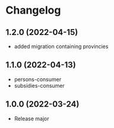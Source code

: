# Changelog
## 1.2.0 (2022-04-15)
- added migration containing provincies
## 1.1.0 (2022-04-13)
- persons-consumer
- subsidies-consumer
## 1.0.0 (2022-03-24)
- Release major
